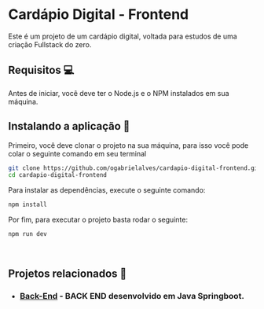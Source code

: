 # Cardápio Digital - Frontend
Este é um projeto de um cardápio digital, voltada para estudos de uma criação Fullstack do zero.

## Requisitos 💻
Antes de iniciar, você deve ter o Node.js e o NPM instalados em sua máquina.

## Instalando a aplicação 🚀
Primeiro, você deve clonar o projeto na sua máquina, para isso você pode colar o seguinte comando em seu terminal

```bash
git clone https://github.com/ogabrielalves/cardapio-digital-frontend.git
cd cardapio-digital-frontend
```
Para instalar as dependências, execute o seguinte comando:

```bash
npm install 
```

Por fim, para executar o projeto basta rodar o seguinte:

```bash
npm run dev
```
<br>

## Projetos relacionados 📁

- ### [Back-End](https://github.com/ogabrielalves/cardapio-digital-backend/) - BACK END desenvolvido em Java Springboot.
